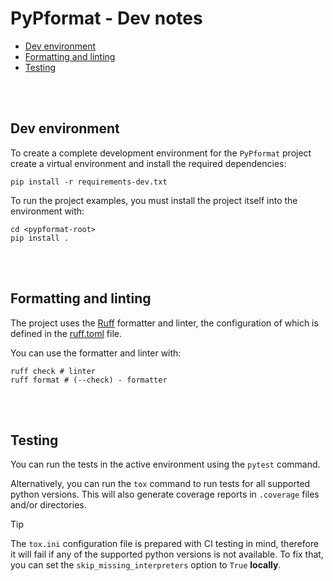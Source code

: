 # PyPformat - Dev notes

- [Dev environment](#dev-environment)
- [Formatting and linting](#formatting-and-linting)
- [Testing](#testing)

<br />
<br />

## Dev environment

To create a complete development environment for the `PyPformat` project create a virtual environment and install the required dependencies:

```shell
pip install -r requirements-dev.txt
```

To run the project examples, you must install the project itself into the environment with:

```shell
cd <pypformat-root>
pip install .
```

<br />
<br />

## Formatting and linting

The project uses the [Ruff](https://docs.astral.sh/ruff/) formatter and linter, the configuration of which is defined in the [ruff.toml](/ruff.toml) file.

You can use the formatter and linter with:

```shell
ruff check # linter
ruff format # (--check) - formatter
```

<br />
<br />

## Testing

You can run the tests in the active environment using the `pytest` command.

Alternatively, you can run the `tox` command to run tests for all supported python versions. This will also generate coverage reports in `.coverage` files and/or directories.

> [!TIP]
> The `tox.ini` configuration file is prepared with CI testing in mind, therefore it will fail if any of the supported python versions is not available. To fix that, you can set the `skip_missing_interpreters` option to `True` **locally**.